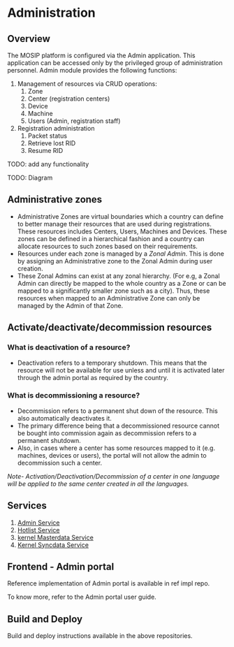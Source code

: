 # Administration

## Overview
The MOSIP platform is configured via the Admin application. This application can be accessed only by the privileged group of administration personnel. 
Admin module provides the following functions: 
1. Management of resources via CRUD operations:
    1. Zone 
    1. Center (registration centers)
    1. Device
    1. Machine
    1. Users (Admin, registration staff)
1. Registration administration
    1. Packet status 
    1. Retrieve lost RID
    1. Resume RID

TODO: add any functionality

TODO: Diagram

## Administrative zones

* Administrative Zones are virtual boundaries which a country can define to better manage their resources that are used during registrations. These resources includes Centers, Users, Machines and Devices. These zones can be defined in a hierarchical fashion and a country can allocate resources to such zones based on their requirements.
* Resources under each zone is managed by a *Zonal Admin*. This is done by assigning an Administrative zone to the Zonal Admin during user creation. 
* These Zonal Admins can exist at any zonal hierarchy. (For e.g, a Zonal Admin can directly be mapped to the whole country as a Zone or can be mapped to a significantly smaller zone such as a city). Thus, these resources when mapped to an Administrative Zone can only be managed by the Admin of that Zone.

## Activate/deactivate/decommission resources

### What is deactivation of a resource?
* Deactivation refers to a temporary shutdown. This means that the resource will not be available for use unless and until it is activated later through the admin portal as required by the country.

### What is decommissioning a resource?
* Decommission refers to a permanent shut down of the resource. This also automatically deactivates it. 
* The primary difference being that a decommissioned resource cannot be bought into commission again as decommission refers to a permanent shutdown.
* Also, in cases where a center has some resources mapped to it (e.g. machines, devices or users), the portal will not allow the admin to decommission such a center.

 *Note- Activation/Deactivation/Decommission of a center in one language will be applied to the same center created in all the languages.*

## Services
1. [Admin Service](https://github.com/mosip/admin-services/tree/1.2.0-rc2/admin/admin-service)
2. [Hotlist Service](https://github.com/mosip/admin-services/tree/1.2.0-rc2/admin/hotlist-service)
3. [kernel Masterdata Service](https://github.com/mosip/admin-services/tree/1.2.0-rc2/admin/kernel-masterdata-service)
4. [Kernel Syncdata Service](https://github.com/mosip/admin-services/tree/1.2.0-rc2/admin/kernel-syncdata-service)

## Frontend - Admin portal
Reference implementation of Admin portal is available in ref impl repo.

To know more, refer to the Admin portal user guide.

## Build and Deploy
Build and deploy instructions available in the above repositories.

